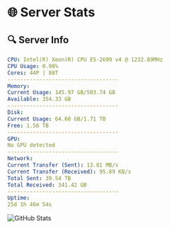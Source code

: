 # 🌐 Server Stats
## 🔍 Server Info
```yaml
CPU: Intel(R) Xeon(R) CPU E5-2699 v4 @ 1232.89MHz
CPU Usage: 0.90%
Cores: 44P | 88T
-----------------------------------
Memory:
Current Usage: 145.97 GB/503.74 GB
Available: 354.33 GB
-----------------------------------
Disk:
Current Usage: 64.60 GB/1.71 TB
Free: 1.56 TB
-----------------------------------
GPU:
No GPU detected
-----------------------------------
Network:
Current Transfer (Sent): 13.81 MB/s
Current Transfer (Received): 95.89 KB/s
Total Sent: 39.54 TB
Total Received: 341.42 GB
-----------------------------------
Uptime:
25d 1h 46m 54s
```
![GitHub Stats](https://img.shields.io/badge/Updated-2025-04-01_23:09:43-blue)
